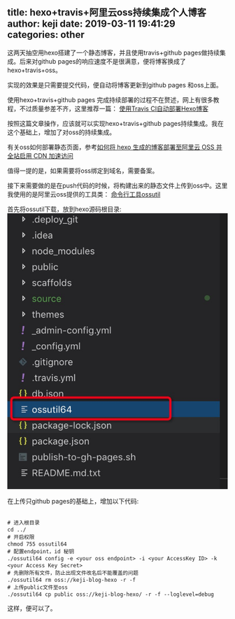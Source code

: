 title: hexo+travis+阿里云oss持续集成个人博客
author: keji
date: 2019-03-11 19:41:29
categories: other
---
这两天抽空用hexo搭建了一个静态博客，并且使用travis+github pages做持续集成。后来对github pages的响应速度不是很满意，便将博客换成了hexo+travis+oss。

实现的效果是只需要提交代码，便自动将博客更新到github pages 和oss上面。

使用hexo+travis+github pages 完成持续部署的过程不在赘述，网上有很多教程，不过质量参差不齐，这里推荐一篇：
[使用Travis CI自动部署Hexo博客](https://www.itfanr.cc/2017/08/09/using-travis-ci-automatic-deploy-hexo-blogs/)
<!-- more -->

按照这篇文章操作，应该就可以实现hexo+travis+github pages持续集成。我在这个基础上，增加了对oss的持续集成。

有关oss如何部署静态页面，参考[如何将 hexo 生成的博客部署至阿里云 OSS 并全站启用 CDN 加速访问](https://juejin.im/post/5afba05b6fb9a07aa2138699)

值得一提的是，如果需要将oss绑定到域名，需要备案。

接下来需要做的是在push代码的时候，将构建出来的静态文件上传到oss中。这里我使用的是阿里云oss提供的工具类：
[命令行工具ossutil](https://help.aliyun.com/document_detail/50452.html?spm=a2c4g.11186623.6.1355.73af58d518E5T7)

首先将ossutil下载，放到hexo源码根目录:
![](/images/ossutil.png)



在上传只github pages的基础上，增加以下代码:
```

# 进入根目录
cd ../
# 开启权限
chmod 755 ossutil64
# 配置endpoint，id 秘钥
./ossutil64 config -e <your oss endpoint> -i <your AccessKey ID> -k <your Access Key Secret>
# 先删除所有文件，防止出现文件改名后不能覆盖的问题
./ossutil64 rm oss://keji-blog-hexo -r -f
# 上传public文件至oss
./ossutil64 cp public oss://keji-blog-hexo/ -r -f --loglevel=debug

```

这样，便可以了。






